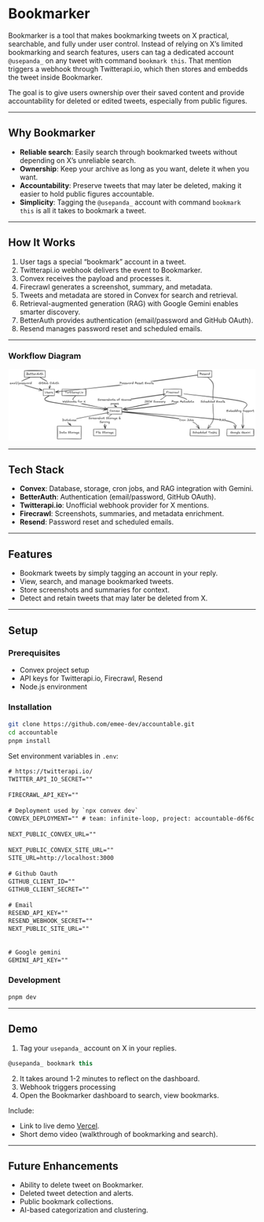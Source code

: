 # Bookmarker

Bookmarker is a tool that makes bookmarking tweets on X practical, searchable, and fully under user control. Instead of relying on X’s limited bookmarking and search features, users can tag a dedicated account `@usepanda_` on any tweet with command `bookmark this`. That mention triggers a webhook through Twitterapi.io, which then stores and embedds the tweet inside Bookmarker.

The goal is to give users ownership over their saved content and provide accountability for deleted or edited tweets, especially from public figures.

---

## Why Bookmarker

- **Reliable search**: Easily search through bookmarked tweets without depending on X’s unreliable search.
- **Ownership**: Keep your archive as long as you want, delete it when you want.
- **Accountability**: Preserve tweets that may later be deleted, making it easier to hold public figures accountable.
- **Simplicity**: Tagging the `@usepanda_` account with command `bookmark this` is all it takes to bookmark a tweet.

---

## How It Works

1. User tags a special “bookmark” account in a tweet.
2. Twitterapi.io webhook delivers the event to Bookmarker.
3. Convex receives the payload and processes it.
4. Firecrawl generates a screenshot, summary, and metadata.
5. Tweets and metadata are stored in Convex for search and retrieval.
6. Retrieval-augmented generation (RAG) with Google Gemini enables smarter discovery.
7. BetterAuth provides authentication (email/password and GitHub OAuth).
8. Resend manages password reset and scheduled emails.

---

### Workflow Diagram

![Bookmarker Workflow](./public/workflow-light.png)

---

## Tech Stack

- **Convex**: Database, storage, cron jobs, and RAG integration with Gemini.
- **BetterAuth**: Authentication (email/password, GitHub OAuth).
- **Twitterapi.io**: Unofficial webhook provider for X mentions.
- **Firecrawl**: Screenshots, summaries, and metadata enrichment.
- **Resend**: Password reset and scheduled emails.

---

## Features

- Bookmark tweets by simply tagging an account in your reply.
- View, search, and manage bookmarked tweets.
- Store screenshots and summaries for context.
- Detect and retain tweets that may later be deleted from X.

---

## Setup

### Prerequisites

- Convex project setup
- API keys for Twitterapi.io, Firecrawl, Resend
- Node.js environment

### Installation

```bash
git clone https://github.com/emee-dev/accountable.git
cd accountable
pnpm install
```

Set environment variables in `.env`:

```
# https://twitterapi.io/
TWITTER_API_IO_SECRET=""

FIRECRAWL_API_KEY=""

# Deployment used by `npx convex dev`
CONVEX_DEPLOYMENT="" # team: infinite-loop, project: accountable-d6f6c

NEXT_PUBLIC_CONVEX_URL=""

NEXT_PUBLIC_CONVEX_SITE_URL=""
SITE_URL=http://localhost:3000

# Github Oauth
GITHUB_CLIENT_ID=""
GITHUB_CLIENT_SECRET=""

# Email
RESEND_API_KEY=""
RESEND_WEBHOOK_SECRET=""
NEXT_PUBLIC_SITE_URL=""


# Google gemini
GEMINI_API_KEY=""
```

### Development

```bash
pnpm dev
```

---

## Demo

1. Tag your `usepanda_` account on X in your replies.

```ts
@usepanda_ bookmark this
```

2. It takes around 1-2 minutes to reflect on the dashboard.
3. Webhook triggers processing
4. Open the Bookmarker dashboard to search, view bookmarks.

Include:

- Link to live demo [Vercel](https://accountable-lemon.vercel.app/).
- Short demo video (walkthrough of bookmarking and search).

---

## Future Enhancements

- Ability to delete tweet on Bookmarker.
- Deleted tweet detection and alerts.
- Public bookmark collections.
- AI-based categorization and clustering.
